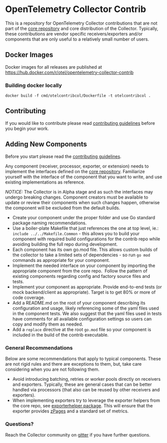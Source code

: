 # OpenTelemetry Collector Contrib
This is a repository for OpenTelemetry Collector contributions that are not part of the
[core repository](https://github.com/open-telemetry/opentelemetry-collector) and
core distribution of the Collector. Typically, these contributions are vendor
specific receivers/exporters and/or components that are only
useful to a relatively small number of users. 

## Docker Images
Docker images for all releases are published at https://hub.docker.com/r/otel/opentelemetry-collector-contrib

### Building docker locally

```
docker build -f cmd/otelcontribcol/Dockerfile -t otelcontribcol .
```

## Contributing
If you would like to contribute please read [contributing guidelines](https://github.com/open-telemetry/opentelemetry-collector/blob/master/CONTRIBUTING.md)
before you begin your work.

## Adding New Components
Before you start please read the [contributing guidelines](https://github.com/open-telemetry/opentelemetry-collector/blob/master/CONTRIBUTING.md).

Any component (receiver, processor, exporter, or extension) needs to implement 
the interfaces defined on the [core repository](https://github.com/open-telemetry/opentelemetry-collector).
Familiarize yourself with the interface of the component that you want to write,
and use existing implementations as reference.

*NOTICE:* The Collector is in Alpha stage and as such the interfaces may undergo
breaking changes. Component creators must be available to update or review
their components when such changes happen, otherwise the component will be excluded
from the default builds.

- Create your component under the proper folder and use
Go standard package naming recommendations.
- Use a boiler-plate Makefile that just references the one at top level, 
ie.: `include ../../Makefile.Common` - this allows you to build your component
with required build configurations for the contrib repo while avoiding building
the full repo during development.
- Each component has its own go.mod file. This allows custom builds of the
collector to take a limited sets of dependencies - so run `go mod` commands as 
appropriate for your component.
- Implement the needed interface on your component by importing the appropriate
component from the core repo.  Follow the pattern of existing components regarding
config and factory source files and tests. 
- Implement your component as appropriate. Provide end-to-end tests (or mock 
backend/client as appropriate). Target is to get 80% or more of code coverage.
- Add a README.md on the root of your component describing its configuration 
and usage, likely referencing some of the yaml files used in the component tests.
We also suggest that the yaml files used in tests have comments for all available
configuration settings so users can copy and modify them as needed.
- Add a `replace` directive at the root `go.mod` file so your component is included
in the build of the contrib executable. 

### General Recommendations
Below are some recommendations that apply to typical components. These are not rigid
rules and there are exceptions to them, but, take care considering when you are 
not following them.

- Avoid introducing batching, retries or worker pools directly on receivers and
exporters. Typically, these are general cases that can be better handled via
processors (that also can be reused by other receivers and exporters).
- When implementing exporters try to leverage the exporter helpers from the core
repo, see [exporterhelper package](https://github.com/open-telemetry/opentelemetry-collector/tree/master/exporter/exporterhelper).
This will ensure that the exporter provides [zPages](https://opencensus.io/zpages/)
and a standard set of metrics.

### Questions?
Reach the Collector community on [gitter](https://gitter.im/open-telemetry/opentelemetry-service)
if you have further questions.
